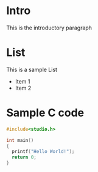 #  Intro

This is the introductory paragraph

# List

This is a sample List
* Item 1
* Item 2

# Sample C code
```C
#include<studio.h>

int main()
{
  printf("Hello World!");
  return 0;
}

```
